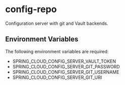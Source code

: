 # config-repo

Configuration server with git and Vault backends.

## Environment Variables

The following environment variables are required:

* SPRING_CLOUD_CONFIG_SERVER_VAULT_TOKEN
* SPRING_CLOUD_CONFIG_SERVER_GIT_PASSWORD
* SPRING_CLOUD_CONFIG_SERVER_GIT_USERNAME
* SPRING_CLOUD_CONFIG_SERVER_GIT_URI


